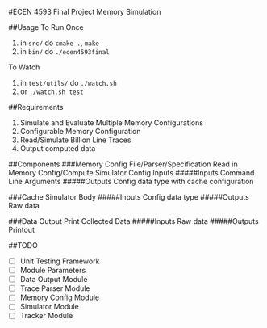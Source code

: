 #ECEN 4593 Final Project
Memory Simulation

##Usage
To Run Once

1. in `src/` do `cmake .`, `make`
2. in `bin/` do `./ecen4593final`

To Watch
1. in `test/utils/` do `./watch.sh`
2. or `./watch.sh test`

##Requirements
1. Simulate and Evaluate Multiple Memory Configurations
2. Configurable Memory Configuration
3. Read/Simulate Billion Line Traces
4. Output computed data

##Components
###Memory Config File/Parser/Specification
Read in Memory Config/Compute Simulator Config Inputs
#####Inputs
Command Line Arguments
#####Outputs
Config data type with cache configuration


###Cache Simulator
Body
#####Inputs
Config data type
#####Outputs
Raw data


###Data Output
Print Collected Data
#####Inputs
Raw data
#####Outputs
Printout

##TODO
- [ ] Unit Testing Framework
- [ ] Module Parameters
- [ ] Data Output Module
- [ ] Trace Parser Module
- [ ] Memory Config Module
- [ ] Simulator Module
- [ ] Tracker Module
